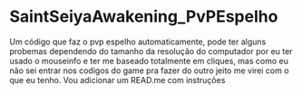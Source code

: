 # SaintSeiyaAwakening_PvPEspelho
Um código que faz o pvp espelho automaticamente, pode ter alguns probemas dependendo do tamanho da resolução do computador por eu ter usado o mouseinfo e ter me baseado totalmente em cliques, mas como eu não sei entrar nos codigos do game pra fazer do outro jeito me virei com o que eu tenho. Vou adicionar um READ.me com instruções
